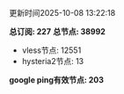 更新时间2025-10-08 13:22:18

**总订阅: 227**
**总节点: 38992**
- vless节点: 12551
- hysteria2节点: 13

**google ping有效节点: 203**

